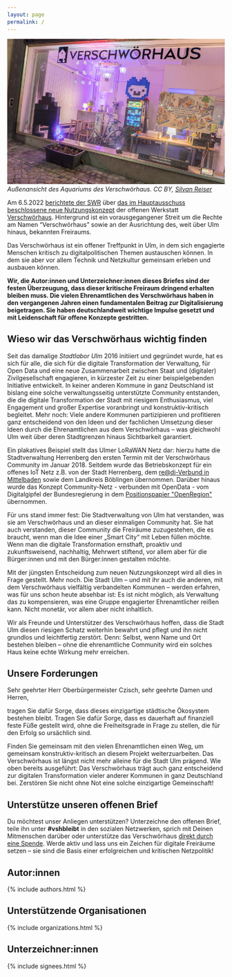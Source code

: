 ```yaml
---
layout: page
permalink: /
---
```

![Außenansicht des Aquariums des Verschwörhaus](vsh.jpg) _Außenansicht des Aquariums des Verschwörhaus. CC BY, [Silvan Reiser](https://konkludenz.de)_

Am 6.5.2022 [berichtete der SWR](https://www.swr.de/swraktuell/baden-wuerttemberg/ulm/neues-nutzungskonzept-fuer-verschwoerhaus-ulm-100.html)
über [das im Hauptausschuss beschlossene neue Nutzungskonzept](https://buergerinfo.ulm.de/vo0050.php?__kvonr=7605) der offenen Werkstatt [Verschwörhaus](https://verschwoerhaus.de/).
Hintergrund ist ein vorausgegangener Streit um die Rechte am Namen “Verschwörhaus” sowie an der Ausrichtung des, weit über Ulm hinaus, bekannten Freiraums.

Das Verschwörhaus ist ein offener Treffpunkt in Ulm, in dem sich engagierte Menschen kritisch zu digitalpolitischen Themen austauschen können. In dem sie aber vor allem Technik und Netzkultur gemeinsam erleben und ausbauen können.

**Wir, die Autor:innen und Unterzeichner:innen dieses Briefes sind der festen Überzeugung, dass dieser kritische Freiraum dringend erhalten bleiben muss. Die vielen Ehrenamtlichen des Verschwörhaus haben in den vergangenen Jahren einen fundamentalen Beitrag zur Digitalisierung beigetragen. Sie haben deutschlandweit wichtige Impulse gesetzt und mit Leidenschaft für offene Konzepte gestritten.**

## Wieso wir das Verschwörhaus wichtig finden

Seit das damalige *Stadtlabor Ulm* 2016 initiiert und gegründet wurde, hat es sich für alle, die sich für die digitale Transformation der Verwaltung, für Open Data und eine neue Zusammenarbeit zwischen Staat und (digitaler) Zivilgesellschaft engagieren, in kürzester Zeit zu einer beispielgebenden Initiative entwickelt. In keiner anderen Kommune in ganz Deutschland ist bislang eine solche verwaltungsseitig unterstützte Community entstanden, die die digitale Transformation der Stadt mit riesigem Enthusiasmus, viel Engagement und großer Expertise voranbringt und konstruktiv-kritisch begleitet. Mehr noch: Viele andere Kommunen partizipieren und profitieren ganz entscheidend von den Ideen und der fachlichen Umsetzung dieser Ideen durch die Ehrenamtlichen aus dem Verschwörhaus – was gleichwohl Ulm weit über deren Stadtgrenzen hinaus Sichtbarkeit garantiert.

Ein plakatives Beispiel stellt das Ulmer LoRaWAN Netz dar: hierzu hatte die Stadtverwaltung Herrenberg den ersten Termin mit der Verschwörhaus Community im Januar 2018. Seitdem wurde das Betriebskonzept für ein offenes IoT Netz z.B. von der Stadt Herrenberg, dem [re@di-Verbund in Mittelbaden](https://readi.de/) sowie dem Landkreis Böblingen übernommen. Darüber hinaus wurde das Konzept Community-Netz - verbunden mit OpenData - vom Digitalgipfel der Bundesregierung in dem [Positionspapier "OpenRegion"](https://deutschland-intelligent-vernetzt.org/app/uploads/2020/05/Offene-IoT-Funknetze-und-offene-Daten-f%C3%BCr-eine-Open-Region-am-Beispiel-der-Region-Stuttgart.pdf) übernommen.

Für uns stand immer fest: Die Stadtverwaltung von Ulm hat verstanden, was sie am Verschwörhaus und an dieser einmaligen Community hat. Sie hat auch verstanden, dieser Community die Freiräume zuzugestehen, die es braucht, wenn man die Idee einer „Smart City“ mit Leben füllen möchte. Wenn man die digitale Transformation ernsthaft, proaktiv und zukunftsweisend, nachhaltig, Mehrwert stiftend, vor allem aber für die Bürger:innen und mit den Bürger:innen gestalten möchte.

Mit der jüngsten Entscheidung zum neuen Nutzungskonzept wird all dies in Frage gestellt. Mehr noch. Die Stadt Ulm – und mit ihr auch die anderen, mit dem Verschwörhaus vielfältig verbandelten Kommunen – werden erfahren, was für uns schon heute absehbar ist: Es ist nicht möglich, als Verwaltung das zu kompensieren, was eine Gruppe engagierter Ehrenamtlicher reißen kann. Nicht monetär, vor allem aber nicht inhaltlich.

Wir als Freunde und Unterstützer des Verschwörhaus hoffen, dass die Stadt Ulm diesen riesigen Schatz weiterhin bewahrt und pflegt und ihn nicht grundlos und leichtfertig zerstört. Denn: Selbst, wenn Name und Ort bestehen bleiben – ohne die ehrenamtliche Community wird ein solches Haus keine echte Wirkung mehr erreichen.

## Unsere Forderungen

Sehr geehrter Herr Oberbürgermeister Czisch, sehr geehrte Damen und Herren,

tragen Sie dafür Sorge, dass dieses einzigartige städtische Ökosystem bestehen bleibt. Tragen Sie dafür Sorge, dass es dauerhaft auf finanziell feste Füße gestellt wird, ohne die Freiheitsgrade in Frage zu stellen, die für den Erfolg so ursächlich sind.

Finden Sie gemeinsam mit den vielen Ehrenamtlichen einen Weg, um gemeinsam konstruktiv-kritisch an diesem Projekt weiterzuarbeiten. Das Verschwörhaus ist längst nicht mehr alleine für die Stadt Ulm prägend. Wie oben bereits ausgeführt: Das Verschwörhaus trägt auch ganz entscheidend zur digitalen Transformation vieler anderer Kommunen in ganz Deutschland bei. Zerstören Sie nicht ohne Not eine solche einzigartige Gemeinschaft!

## Unterstütze unseren offenen Brief

Du möchtest unser Anliegen unterstützen? Unterzeichne den offenen Brief, teile ihn unter **#vshbleibt** in den sozialen Netzwerken,
sprich mit Deinen Mitmenschen darüber oder unterstütze das Verschwörhaus [direkt durch eine Spende](https://verschwoerhaus.de/spenden/). Werde
aktiv und lass uns ein Zeichen für digitale Freiräume setzen – sie sind die Basis einer erfolgreichen und kritischen Netzpolitik!

## Autor:innen

{% include authors.html %}

## Unterstützende Organisationen

{% include organizations.html %}

## Unterzeichner:innen

{% include signees.html %}
